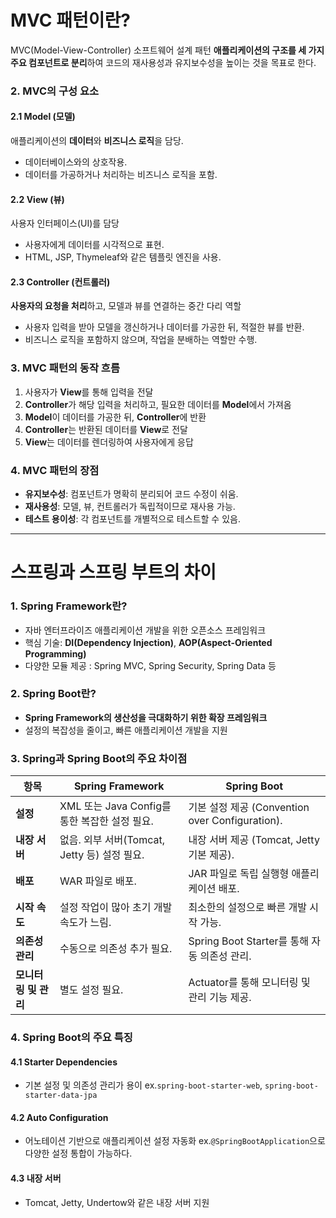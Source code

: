 # MVC 패턴이란?
MVC(Model-View-Controller) 소프트웨어 설계 패턴
**애플리케이션의 구조를 세 가지 주요 컴포넌트로 분리**하여 코드의 재사용성과 유지보수성을 높이는 것을 목표로 한다.

### 2. **MVC의 구성 요소**
#### 2.1 **Model (모델)**
애플리케이션의 **데이터**와 **비즈니스 로직**을 담당.
  - 데이터베이스와의 상호작용.
  - 데이터를 가공하거나 처리하는 비즈니스 로직을 포함.

#### 2.2 **View (뷰)**
사용자 인터페이스(UI)를 담당
  - 사용자에게 데이터를 시각적으로 표현.
  - HTML, JSP, Thymeleaf와 같은 템플릿 엔진을 사용.

#### 2.3 **Controller (컨트롤러)**
**사용자의 요청을 처리**하고, 모델과 뷰를 연결하는 중간 다리 역할
  - 사용자 입력을 받아 모델을 갱신하거나 데이터를 가공한 뒤, 적절한 뷰를 반환.
  - 비즈니스 로직을 포함하지 않으며, 작업을 분배하는 역할만 수행.

### 3. **MVC 패턴의 동작 흐름**
1. 사용자가 **View**를 통해 입력을 전달
2. **Controller**가 해당 입력을 처리하고, 필요한 데이터를 **Model**에서 가져옴
3. **Model**이 데이터를 가공한 뒤, **Controller**에 반환
4. **Controller**는 반환된 데이터를 **View**로 전달
5. **View**는 데이터를 렌더링하여 사용자에게 응답

### 4. **MVC 패턴의 장점**
- **유지보수성**: 컴포넌트가 명확히 분리되어 코드 수정이 쉬움.
- **재사용성**: 모델, 뷰, 컨트롤러가 독립적이므로 재사용 가능.
- **테스트 용이성**: 각 컴포넌트를 개별적으로 테스트할 수 있음.

---

# 스프링과 스프링 부트의 차이

### 1. **Spring Framework란?**
- 자바 엔터프라이즈 애플리케이션 개발을 위한 오픈소스 프레임워크
- 핵심 기술: **DI(Dependency Injection)**, **AOP(Aspect-Oriented Programming)**
- 다양한 모듈 제공 : Spring MVC, Spring Security, Spring Data 등

### 2. **Spring Boot란?**
- **Spring Framework의 생산성을 극대화하기 위한 확장 프레임워크**
- 설정의 복잡성을 줄이고, 빠른 애플리케이션 개발을 지원


### 3. **Spring과 Spring Boot의 주요 차이점**

| **항목**               | **Spring Framework**                          | **Spring Boot**                                     |
|-----------------------|---------------------------------------------|--------------------------------------------------|
| **설정**              | XML 또는 Java Config를 통한 복잡한 설정 필요.  | 기본 설정 제공 (Convention over Configuration). |
| **내장 서버**         | 없음. 외부 서버(Tomcat, Jetty 등) 설정 필요. | 내장 서버 제공 (Tomcat, Jetty 기본 제공).        |
| **배포**              | WAR 파일로 배포.                             | JAR 파일로 독립 실행형 애플리케이션 배포.         |
| **시작 속도**         | 설정 작업이 많아 초기 개발 속도가 느림.         | 최소한의 설정으로 빠른 개발 시작 가능.            |
| **의존성 관리**        | 수동으로 의존성 추가 필요.                     | Spring Boot Starter를 통해 자동 의존성 관리.      |
| **모니터링 및 관리**    | 별도 설정 필요.                               | Actuator를 통해 모니터링 및 관리 기능 제공.        |


### 4. **Spring Boot의 주요 특징**
#### 4.1 **Starter Dependencies**
- 기본 설정 및 의존성 관리가 용이 ex.`spring-boot-starter-web`, `spring-boot-starter-data-jpa`
#### 4.2 **Auto Configuration**
- 어노테이션 기반으로 애플리케이션 설정 자동화 ex.`@SpringBootApplication`으로 다양한 설정 통합이 가능하다.
#### 4.3 **내장 서버**
- Tomcat, Jetty, Undertow와 같은 내장 서버 지원
